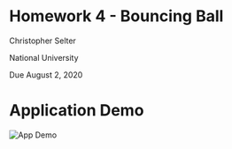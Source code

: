 # Homework 4 - Bouncing Ball
Christopher Selter

National University 

Due August 2, 2020

# Application Demo
![App Demo](https://github.com/cselter5093/Bouncing-Ball/blob/master/Screen-Recording-2020-07-29-at-9.12.14-PM.gif)

